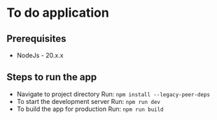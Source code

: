 # To do application

## Prerequisites

- NodeJs - 20.x.x

## Steps to run the app

- Navigate to project directory
  Run: `npm install --legacy-peer-deps`
- To start the development server
  Run: `npm run dev`
- To build the app for production
  Run: `npm run build`
